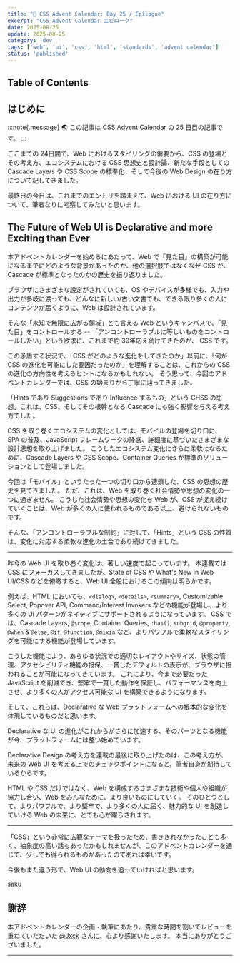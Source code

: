 ```yaml
---
title: "🎨 CSS Advent Calendar: Day 25 / Epilogue"
excerpt: "CSS Advent Calendar エピローグ"
date: 2025-08-25
update: 2025-08-25
category: 'dev'
tags: ['web', 'ui', 'css', 'html', 'standards', 'advent calendar']
status: 'published'
---
```


## Table of Contents

## はじめに

:::note{.message}
🌏 この記事は CSS Advent Calendar の 25 日目の記事です。
:::

ここまでの 24日間で、Web におけるスタイリングの需要から、CSS の登場とその考え方、エコシステムにおける CSS 思想史と設計論、新たな手段としての Cascade Layers や CSS Scope の標準化、そして今後の Web Design の在り方について記してきました。

最終日の今日は、これまでのエントリを踏まえて、Web における UI の在り方について、筆者なりに考察してみたいと思います。

## The Future of Web UI is Declarative and more Exciting than Ever

本アドベントカレンダーを始めるにあたって、Web で「見た目」の構築が可能になるまでにどのような背景があったのか、他の選択肢ではなくなぜ CSS が、Cascade が標準となったのかの歴史を振り返りました。

ブラウザにさまざまな設定がされていても、OS やデバイスが多様でも、入力や出力が多岐に渡っても、どんなに新しい/古い文書でも、できる限り多くの人にコンテンツが届くように、Web は設計されています。

そんな「未知で無限に広がる領域」とも言える Web というキャンバスで、「見た目」をコントロールする -- 「アンコントローラブルに等しいものをコントロールしたい」という欲求に、これまで約 30年応え続けてきたのが、 CSS です。

この矛盾する状況で、「CSS がどのような進化をしてきたのか」以前に、「何が CSS の進化を可能にした要因だったのか」を理解することは、これからの CSS の進化の方向性を考えるヒントになるかもしれない。
そう思って、今回のアドベントカレンダーでは、CSS の始まりから丁寧に辿ってきました。

「Hints であり Suggestions であり Influence するもの」という CHSS の思想。これは、CSS、そしてその根幹となる Cascade にも強く影響を与える考え方でした。

CSS を取り巻くエコシステムの変化としては、モバイルの登場を切り口に、SPA の普及、JavaScript フレームワークの隆盛、詳細度に基づいたさまざまな設計思想を取り上げました。
こうしたエコシステム変化にさらに柔軟になるために、Cascade Layers や CSS Scope、Container Queries が標準のソリューションとして登場しました。

今回は「モバイル」というたった一つの切り口から連鎖した、CSS の思想の歴史を見てきました。
ただ、これは、Web を取り巻く社会情勢や思想の変化の一つに過ぎません。
こうした社会情勢や思想の変化を Web が、CSS が捉え続けていくことは、Web が多くの人に使われるものである以上、避けられないものです。

そんな、「アンコントローラブルな制約」に対して、「Hints」という CSS の性質は、変化に対応する柔軟な進化の土台であり続けてきました。

---

昨今の Web UI を取り巻く変化は、著しい速度で起こっています。
本連載では CSS にフォーカスしてきましたが、State of CSS や What's New in Web UI/CSS などを俯瞰すると、Web UI 全般におけるこの傾向は明らかです。

例えば、HTML においても、`<dialog>`, `<details>`, `<summary>`, Customizable Select, Popover API, Command/Interest Invokers などの機能が登場し、より多くの UI パターンがネイティブにサポートされるようになっています。
CSS では、Cascade Layers, `@scope`, Container Queries, `:has()`, `subgrid`, `@property`, `@when` & `@else`, `@if`, `@function`, `@mixin`  など、よりパワフルで柔軟なスタイリングを可能にする機能が登場しています。

こうした機能により、あらゆる状況での適切なレイアウトやサイズ、状態の管理、アクセシビリティ機能の担保、一貫したデフォルトの表示が、ブラウザに担われることが可能になってきています。
これにより、今まで必要だった JavaScript を削減でき、堅牢で一貫した動作を保証し、パフォーマンスを向上させ、より多くの人がアクセス可能な UI を構築できるようになります。

そして、これらは、Declarative な Web プラットフォームへの根本的な変化を体現しているものだと思います。

Declarative な UI の進化がこれからがさらに加速する、そのパーツとなる機能が今、プラットフォームには整い始めています。

Declarative Design の考え方を連載の最後に取り上げたのは、この考え方が、未来の Web UI を考える上でのチェックポイントになると、筆者自身が期待しているからです。

HTML や CSS だけではなく、Web を構成するさまざまな技術や個人や組織が協力し合い、Web をみんなために、より良いものにしていく。
そのひとつとして、よりパワフルで、より堅牢で、より多くの人に届く、魅力的な UI を創造していける Web の未来に、とても心が躍らされます。

---

「CSS」という非常に広範なテーマを扱ったため、書ききれなかったことも多く、抽象度の高い話もあったかもしれませんが、このアドベントカレンダーを通じて、少しでも得られるものがあったのであれば幸いです。

今後もまた違う形で、Web UI の動向を追っていければと思います。

saku

## 謝辞

本アドベントカレンダーの企画・執筆にあたり、貴重な時間を割いてレビューを重ねていただいた [@Jxck](https://github.com/Jxck) さんに、心より感謝いたします。
本当にありがとうございました。

---

<advent-calendar-2025 />
